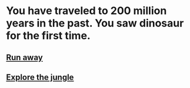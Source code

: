 # You have traveled to 200 million years in the past. You saw dinosaur for the first time.

## [Run away](past/event-2.md)
## [Explore the jungle](past/event-3.md)